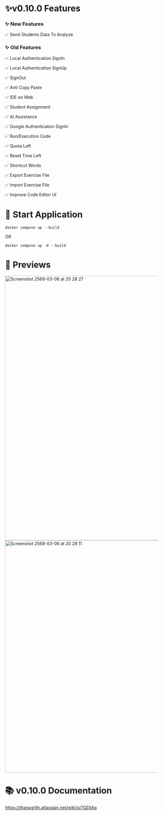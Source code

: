 # ✨v0.10.0 Features

### ✨ New Features

✅ Send Students Data To Analyze

### ✨ Old Features

✅ Local Authentication SignIn

✅ Local Authentication SignUp

✅ SignOut

✅ Anti Copy Paste

✅ IDE on Web

✅ Student Assignment

✅ AI Assistance

✅ Google Authentication SignIn

✅ Run/Execution Code

✅ Quota Left

✅ Reset Time Left

✅ Shortcut Words

✅ Export Exercise File

✅ Import Exercise File

✅ Improve Code Editor UI

# 🚀 Start Application
```
docker compose up --build
```
OR
```
docker compose up -d --build
```
# 👀 Previews

<img width="869" alt="Screenshot 2568-03-06 at 20 28 27" src="https://github.com/user-attachments/assets/6afe789f-a36f-4807-88eb-91be131dbbdd" />

<img width="763" alt="Screenshot 2568-03-06 at 20 28 11" src="https://github.com/user-attachments/assets/841dab2c-ecc2-44b6-a1d6-915df9146fe7" />



# 📚 v0.10.0 Documentation
https://thanagrith.atlassian.net/wiki/x/7QDtAg
